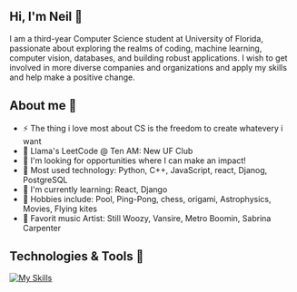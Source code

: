 <h2>Hi, I'm Neil 👋</h2>
I am a third-year Computer Science student at University of Florida, passionate about exploring the realms of coding, machine learning, computer vision, databases, and building robust applications.
I wish to get involved in more diverse companies and organizations and apply my skills and help make a positive change.

<h2>About me 🍊</h2>
<ul>
  <li>⚡ The thing i love most about CS is the freedom to create whatevery i want</li>
  <li>🦙 Llama's LeetCode @ Ten AM: New UF Club</li>
  <li>🔎 I'm looking for opportunities where I can make an impact!</li>
  <li>🌱 Most used technology: Python, C++, JavaScript, react, Djanog, PostgreSQL</li>
  <li>🧠 I'm currently learning: React, Django</li>
  <li>💯 Hobbies include: Pool, Ping-Pong, chess, origami, Astrophysics, Movies, Flying kites</li>
  <li>🎵 Favorit music Artist: Still Woozy, Vansire, Metro Boomin, Sabrina Carpenter</li>
</ul>

<h2>Technologies & Tools 🔧</h2>

[![My Skills](https://skillicons.dev/icons?i=js,firebase,nodejs,git,figma,react,py,postgres,postman,django,c,cs,cpp,github,aws,tailwind,vite,html,css)](https://skillicons.dev)
